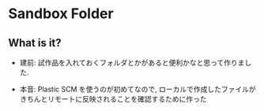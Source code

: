 # Sandbox Folder
## What is it?
- 建前: 
試作品を入れておくフォルダとかがあると便利かなと思って作りました.

- 本音: 
Plastic SCM を使うのが初めてなので, ローカルで作成したファイルがきちんとリモートに反映されることを確認するために作った